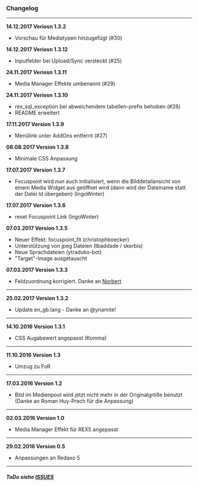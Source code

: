 ### Changelog ###

---

**14.12.2017 Veriosn 1.3.2**

- Vorschau für Mediatypen hinzugefügt (#30)

**14.12.2017 Veriosn 1.3.12**

- Inputfelder bei Upload/Sync versteckt (#25)

**24.11.2017 Veriosn 1.3.11**

- Media Manager Effekte umbenannt (#29)

**24.11.2017 Veriosn 1.3.10**

- rex_sql_exception bei abweichendem tabellen-prefix behoben (#28)
- README erweitert

**17.11.2017 Version 1.3.9**

- Menülink unter AddOns entfernt (#27)

**08.08.2017 Version 1.3.8**

- Minimale CSS Anpassung

**17.07.2017 Version 1.3.7**

- Focuspoint wird nun auch initialisiert, wenn die Bilddetailansicht von einem Media Widget aus geöffnet wird (dann wird der Dateiname statt der Datei Id übergeben) (IngoWinter)


**17.07.2017 Version 1.3.6**

- reset Focuspoint Link (IngoWinter)


**07.03.2017 Version 1.3.5**

- Neuer Effekt: focuspoint_fit (christophboecker)
- Unterstützung von jpeg Dateien (tbaddade / skerbis)
- Neue Sprachdateien (ytraduko-bot)
- "Target"-Image ausgetauscht


**07.03.2017 Version 1.3.3**

- Feldzuordnung korrigiert. Danke an [Norbert](https://github.com/tyrant88)

---

**25.02.2017 Version 1.3.2**

- Update en_gb.lang - Danke an @ynamite!

---

**14.10.2016 Version 1.3.1**

- CSS Augabewert angepasst (Komma)

___

**11.10.2016 Version 1.3**

- Umzug zu FoR

___

**17.03.2016 Version 1.2**

- Bild im Medienpool wird jetzt nicht mehr in der Originalgröße benutzt
  (Danke an Roman Huy-Prech für die Anpassung)

___

**02.03.2016 Version 1.0**

- Media Manager Effekt für REX5 angepasst

___


**29.02.2016 Version 0.5**

- Anpassungen an Redaxo 5

---

##### ToDo siehe [ISSUES](https://github.com/FriendsOfREDAXO/focuspoint/issues) #####
